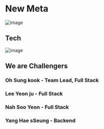 # New Meta 
![image](https://user-images.githubusercontent.com/74342611/115835098-def6fe80-a450-11eb-8805-e3bc3bd8bd12.png)



## Tech
![image](https://user-images.githubusercontent.com/74342611/115835028-cdadf200-a450-11eb-9476-621e6430df84.png)


## We are Challengers 

### Oh Sung kook - Team Lead, Full Stack
### Lee Yeon ju - Full Stack
### Nah Soo Yeon -  Full Stack
### Yang Hae sSeung - Backend

